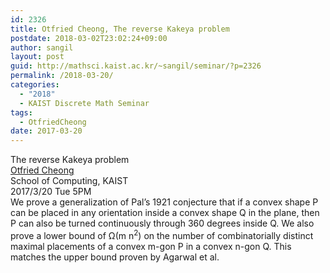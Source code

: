 ```yaml
---
id: 2326
title: Otfried Cheong, The reverse Kakeya problem
postdate: 2018-03-02T23:02:24+09:00
author: sangil
layout: post
guid: http://mathsci.kaist.ac.kr/~sangil/seminar/?p=2326
permalink: /2018-03-20/
categories:
  - "2018"
  - KAIST Discrete Math Seminar
tags:
  - OtfriedCheong
date: 2017-03-20
---
```

<div class="talk">
  The reverse Kakeya problem
</div>

<div class="speaker">
  <a href="http://otfried.org/">Otfried Cheong</a><br /> School of Computing, KAIST
</div>

<div class="date">
  2017/3/20 Tue 5PM
</div>

<div class="abstract">
  We prove a generalization of Pal&#8217;s 1921 conjecture that if a convex shape P can be placed in any orientation inside a convex shape Q in the plane, then P can also be turned continuously through 360 degrees inside Q. We also prove a lower bound of Ω(m n<sup>2</sup>) on the number of combinatorially distinct maximal placements of a convex m-gon P in a convex n-gon Q. This matches the upper bound proven by Agarwal et al.
</div>